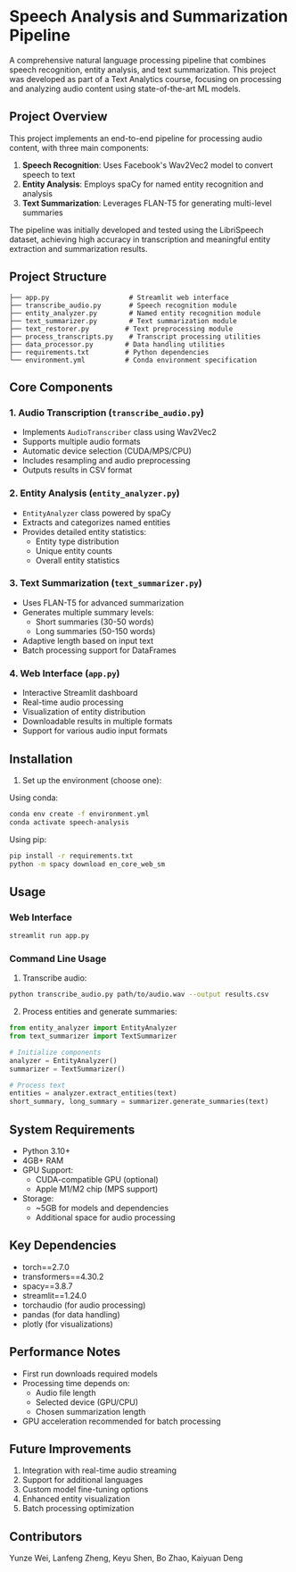 # Speech Analysis and Summarization Pipeline

A comprehensive natural language processing pipeline that combines speech recognition, entity analysis, and text summarization. This project was developed as part of a Text Analytics course, focusing on processing and analyzing audio content using state-of-the-art ML models.

## Project Overview

This project implements an end-to-end pipeline for processing audio content, with three main components:

1. **Speech Recognition**: Uses Facebook's Wav2Vec2 model to convert speech to text
2. **Entity Analysis**: Employs spaCy for named entity recognition and analysis
3. **Text Summarization**: Leverages FLAN-T5 for generating multi-level summaries

The pipeline was initially developed and tested using the LibriSpeech dataset, achieving high accuracy in transcription and meaningful entity extraction and summarization results.

## Project Structure

```
├── app.py                    # Streamlit web interface
├── transcribe_audio.py       # Speech recognition module
├── entity_analyzer.py        # Named entity recognition module
├── text_summarizer.py        # Text summarization module
├── text_restorer.py         # Text preprocessing module
├── process_transcripts.py    # Transcript processing utilities
├── data_processor.py        # Data handling utilities
├── requirements.txt         # Python dependencies
└── environment.yml          # Conda environment specification
```

## Core Components

### 1. Audio Transcription (`transcribe_audio.py`)
- Implements `AudioTranscriber` class using Wav2Vec2
- Supports multiple audio formats
- Automatic device selection (CUDA/MPS/CPU)
- Includes resampling and audio preprocessing
- Outputs results in CSV format

### 2. Entity Analysis (`entity_analyzer.py`)
- `EntityAnalyzer` class powered by spaCy
- Extracts and categorizes named entities
- Provides detailed entity statistics:
  - Entity type distribution
  - Unique entity counts
  - Overall entity statistics

### 3. Text Summarization (`text_summarizer.py`)
- Uses FLAN-T5 for advanced summarization
- Generates multiple summary levels:
  - Short summaries (30-50 words)
  - Long summaries (50-150 words)
- Adaptive length based on input text
- Batch processing support for DataFrames

### 4. Web Interface (`app.py`)
- Interactive Streamlit dashboard
- Real-time audio processing
- Visualization of entity distribution
- Downloadable results in multiple formats
- Support for various audio input formats

## Installation


1. Set up the environment (choose one):

Using conda:
```bash
conda env create -f environment.yml
conda activate speech-analysis
```

Using pip:
```bash
pip install -r requirements.txt
python -m spacy download en_core_web_sm
```

## Usage

### Web Interface
```bash
streamlit run app.py
```

### Command Line Usage

1. Transcribe audio:
```bash
python transcribe_audio.py path/to/audio.wav --output results.csv
```

2. Process entities and generate summaries:
```python
from entity_analyzer import EntityAnalyzer
from text_summarizer import TextSummarizer

# Initialize components
analyzer = EntityAnalyzer()
summarizer = TextSummarizer()

# Process text
entities = analyzer.extract_entities(text)
short_summary, long_summary = summarizer.generate_summaries(text)
```

## System Requirements

- Python 3.10+
- 4GB+ RAM
- GPU Support:
  - CUDA-compatible GPU (optional)
  - Apple M1/M2 chip (MPS support)
- Storage: 
  - ~5GB for models and dependencies
  - Additional space for audio processing

## Key Dependencies

- torch==2.7.0
- transformers==4.30.2
- spacy==3.8.7
- streamlit==1.24.0
- torchaudio (for audio processing)
- pandas (for data handling)
- plotly (for visualizations)

## Performance Notes

- First run downloads required models
- Processing time depends on:
  - Audio file length
  - Selected device (GPU/CPU)
  - Chosen summarization length
- GPU acceleration recommended for batch processing

## Future Improvements

1. Integration with real-time audio streaming
2. Support for additional languages
3. Custom model fine-tuning options
4. Enhanced entity visualization
5. Batch processing optimization


## Contributors

Yunze Wei, Lanfeng Zheng, Keyu Shen, Bo Zhao, Kaiyuan Deng
